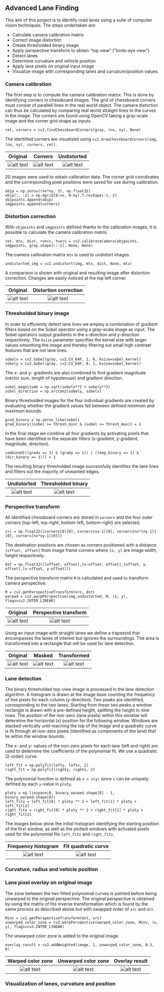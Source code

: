 Advanced Lane Finding
---

This aim of this project is to identify road lanes using a suite of computer vision techniques.
The steps undertaken are:
* Calculate camera calibration matrix
* Correct image distortion
* Create thresholded binary image
* Apply perspective transform to obtain "top view" ("birds-eye view")
* Detect lanes
* Determine curvature and vehicle position
* Apply lane pixels on original input image
* Visualize image with corresponding lanes and curvature/position values


[//]: # (Image References)

[image1]: ./output_images/chessboard_original.jpg "Chessboard"
[image2]: ./output_images/chessboard_corners.jpg "Chessboard corners"
[image3]: ./output_images/chessboard_undistort.jpg "Chessboard undistorted"
[image4]: ./test_images/test6.jpg 
[image5]: ./output_images/undistorted_test6.jpg
[image6]: ./output_images/undistorted_straight_lines1.jpg
[image7]: ./output_images/undistorted_straight_lines1_binary_thresholded.jpg
[image8]: ./output_images/calibration12_original.jpg
[image9]: ./output_images/calibration12_perspective_transform.jpg
[image10]: ./test_images/straight_lines2.jpg
[image11]: ./output_images/straight_lines2_masked.jpg
[image12]: ./output_images/straight_lines2_masked_transformed.jpg
[image13]: ./output_images/top_view_histogram.png
[image14]: ./output_images/top_view_lane_curves.png
[image15]: ./output_images/color_zone_warped.jpg
[image16]: ./output_images/color_zone_unwarped.jpg
[image17]: ./output_images/color_zone_lane_overlay.jpg
[image18]: ./output_images/
[image19]: ./output_images/
[image20]: ./output_images/


### Camera calibration
The first step is to compute the camera calibration matrix. This is done by identifying corners in chessboard images. The grid of chessboard corners must consist of parallell lines in the real world object.
The camera distortion can thus be calculated by comparing real world straight lines to the curves in the image.
The corners are found using OpenCV taking a gray-scale image and the corner grid shape as inputs.
    
    ret, corners = cv2.findChessboardCorners(gray, (nx, ny), None)
    
The identified corners are visualized using `cv2.drawChessboardCorners(img, (nx, ny), corners, ret)`.

Original     | Corners        | Undistorted
:----------------------:|:-------------------------:|:------:
![alt text][image1]     |  ![alt text][image2]      | ![alt text][image3] 

20 images were used to obtain calibration data. The corner grid coordinates and the corresponding pixel positions were saved for use during calibration. 
 
    objp = np.zeros((nx*ny, 3), np.float32)
    objp[:, :2] = np.mgrid[0:nx, 0:ny].T.reshape(-1, 2)
    objpoints.append(objp)
    imgpoints.append(corners)

### Distortion correction
With `objpoints` and `imgpoints` defined thanks to the calibration images, it is possible to calculate the camera calibration matrix.
    
    ret, mtx, dist, rvecs, tvecs = cv2.calibrateCamera(objpoints, imgpoints, gray.shape[::-1], None, None)
    
 The camera calibration matrix `mtx` is used to undistort images.
    
    undistorted_img = cv2.undistort(img, mtx, dist, None, mtx)

A comparison is shown with original and resulting image after distortion correction. Changes are easily noticed at the top left corner.

Original                | Distortion correction
:----------------------:|:-------------------------:
![alt text][image4]     |  ![alt text][image5]

### Thresholded binary image
In order to efficiently detect lane lines we employ a combination of gradient filters based on the Sobel operator using a gray-scale image as input.
The Sobel operators output gradients in the x-direction and y-direction respectively.
The `ksize` parameter specifies the kernel size with larger values smoothing the image and thereby filtering out small high contrast features that are not lane lines.
    
    sobelx = cv2.Sobel(gray, cv2.CV_64F, 1, 0, ksize=sobel_kernel)
    sobely = cv2.Sobel(gray, cv2.CV_64F, 0, 1, ksize=sobel_kernel)
    
The x- and y- gradients are also combined to find gradient magnitude (vector sum, length of hypotenuse) and gradient direction.
 
    sobel_magnitude = np.sqrt(sobelx**2 + sobely**2)
    sobel_direction = np.arctan2(sobely, sobelx)
    
Binary thresholded images for the four individual gradients are created by evaluating whether the gradient values fall between defined minimum and maximum bounds.

    grad_binary = np.zeros_like(sobel)
    grad_binary[(sobel >= thresh_min) & (sobel <= thresh_max)] = 1
    
In the final stage we combine all four gradients by activating pixels that have been identified in the separate filters (x-gradient, y-gradient, magnitude, direction).

    combined[((gradx == 1) & (grady == 1)) | ((mag_binary == 1) & (dir_binary == 1))] = 1
    
The resulting binary thresholded image successfully identifies the lane lines and filters out the majority of unwanted edges.

Undistorted                | Thresholded binary
:----------------------:|:-------------------------:
![alt text][image6]     |  ![alt text][image7]

### Perspective transform
All identified chessboard corners are stored in `corners` and the four outer corners (top-left, top-right, bottom-left, bottom-right) are selected.

    src = np.float32([corners[0][0], corners[nx-1][0], corners[nx*(ny-1)][0], corners[nx*ny-1][0]])

The destination positions are chosen as corners positioned with a distance `[offset, offset]` from image frame corners where `[x, y]` are image width, height respectively.   

    dst = np.float32([[offset, offset],[x-offset, offset],[offset, y-offset],[x-offset, y-offset]])

The perspective transform matrix `M` is calculated and used to transform camera perspective.

    M = cv2.getPerspectiveTransform(src, dst)
    warped = cv2.warpPerspective(img_undistorted, M, (x, y), flags=cv2.INTER_LINEAR)


Original                | Perspective transform
:----------------------:|:-------------------------:
![alt text][image8]     |  ![alt text][image9]

Using an input image with straight lanes we define a trapezoid that encompasses the lanes of interest but ignores the surroundings.
The area is transformed into a rectangle that will be used for lane detection.

Original                | Masked                    | Transformed
:----------------------:|:-------------------------:|:------:
![alt text][image10]    |  ![alt text][image11]     | ![alt text][image12] 

### Lane detection
The binary thresholded top-view image is processed in the lane detection algorithm.
A histogram is drawn at the image base counting the frequency of line pixels for each column (y-direction).
Two peaks are identified, corresponding to the two lanes. Starting from these two peaks a window rectangle is drawn with a pre-defined height, splitting the height in nine rows.
The position of the non-zero (lane pixels) within this window will determine the horizontal (x) position for the following window.
Windows are stacked vertically until reaching the top of the image and a quadratic curve is fit through all non-zero pixels (identified as components of the lane) that lie within the window bounds.

The x- and y- values of the non-zero pixels for each lane (left and right) are used to determine the coefficients of the polynomial fit. We use a quadratic (2-order) curve.
    
    left_fit = np.polyfit(lefty, leftx, 2)
    right_fit = np.polyfit(righty, rightx, 2)
    
The polynomial function is defined as `x = x(y)` since `x` can be uniquely defined by each `y`-value in `ploty`.     
    
    ploty = np.linspace(0, binary_warped.shape[0] - 1, binary_warped.shape[0])
    left_fitx = left_fit[0] * ploty ** 2 + left_fit[1] * ploty + left_fit[2]
    right_fitx = right_fit[0] * ploty ** 2 + right_fit[1] * ploty + right_fit[2]

The images below show the initial histogram identifying the starting position of the first window, as well as the plotted windows with activated pixels used for the polynomial fits `left_fitx` and `right_fitx`.

Frequency histogram     | Fit quadratic curve 
:----------------------:|:-------------------------:
![alt text][image13]    |  ![alt text][image14]


### Curvature, radius and vehicle position
 
### Lane pixel overlay on original image
The zone between the two fitted polynomial curves is painted before being unwarped to the original perspective.
The original perspective is obtained by using the matrix of the inverse transformation which is found by the same process as described above but with swapped order of `src` and `dst`.


    Minv = cv2.getPerspectiveTransform(dst, src)
    unwarped_color_zone = cv2.warpPerspective(warped_color_zone, Minv, (x, y), flags=cv2.INTER_LINEAR)

The unwarped color zone is added to the original image.

    overlay_result = cv2.addWeighted(image, 1, unwarped_color_zone, 0.3, 0)

Warped color zone       | Unwarped color zone       | Overlay result
:----------------------:|:-------------------------:|:------:
![alt text][image15]    |  ![alt text][image16]     | ![alt text][image17] 

### Visualization of lanes, curvature and position




